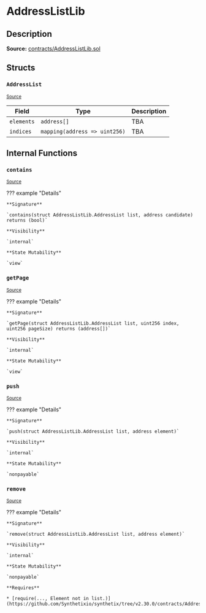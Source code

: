 # AddressListLib

## Description

**Source:** [contracts/AddressListLib.sol](https://github.com/Synthetixio/synthetix/tree/v2.30.0/contracts/AddressListLib.sol)

## Structs

### `AddressList`

<sub>[Source](https://github.com/Synthetixio/synthetix/tree/v2.30.0/contracts/AddressListLib.sol#L5)</sub>

| Field      | Type                          | Description |
| ---------- | ----------------------------- | ----------- |
| `elements` | `address[]`                   | TBA         |
| `indices`  | `mapping(address => uint256)` | TBA         |

## Internal Functions

### `contains`

<sub>[Source](https://github.com/Synthetixio/synthetix/tree/v2.30.0/contracts/AddressListLib.sol#L10)</sub>

??? example "Details"

    **Signature**

    `contains(struct AddressListLib.AddressList list, address candidate) returns (bool)`

    **Visibility**

    `internal`

    **State Mutability**

    `view`

### `getPage`

<sub>[Source](https://github.com/Synthetixio/synthetix/tree/v2.30.0/contracts/AddressListLib.sol#L18)</sub>

??? example "Details"

    **Signature**

    `getPage(struct AddressListLib.AddressList list, uint256 index, uint256 pageSize) returns (address[])`

    **Visibility**

    `internal`

    **State Mutability**

    `view`

### `push`

<sub>[Source](https://github.com/Synthetixio/synthetix/tree/v2.30.0/contracts/AddressListLib.sol#L42)</sub>

??? example "Details"

    **Signature**

    `push(struct AddressListLib.AddressList list, address element)`

    **Visibility**

    `internal`

    **State Mutability**

    `nonpayable`

### `remove`

<sub>[Source](https://github.com/Synthetixio/synthetix/tree/v2.30.0/contracts/AddressListLib.sol#L47)</sub>

??? example "Details"

    **Signature**

    `remove(struct AddressListLib.AddressList list, address element)`

    **Visibility**

    `internal`

    **State Mutability**

    `nonpayable`

    **Requires**

    * [require(..., Element not in list.)](https://github.com/Synthetixio/synthetix/tree/v2.30.0/contracts/AddressListLib.sol#L48)

